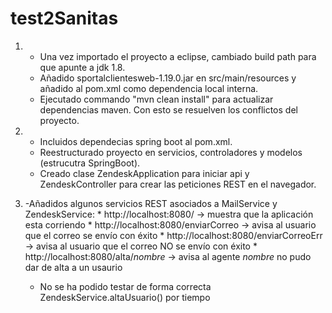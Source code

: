 # test2Sanitas
1) - Una vez importado el proyecto a eclipse, cambiado build path para que apunte a jdk 1.8.
   - Añadido sportalclientesweb-1.19.0.jar en src/main/resources y añadido al pom.xml como dependencia local interna.
   - Ejecutado commando "mvn clean install" para actualizar dependencias maven. Con esto se resuelven
     los conflictos del proyecto.
     
2) - Incluidos dependecias spring boot al pom.xml.
   - Reestructurado proyecto en servicios, controladores y modelos (estrucutra SpringBoot).
   - Creado clase ZendeskApplication para iniciar api y ZendeskController para crear las peticiones 	 	 REST en el navegador.
   
3) -Añadidos algunos servicios REST asociados a MailService y ZendeskService:
		* http://localhost:8080/   			    -> muestra que la aplicación esta corriendo
		* http://localhost:8080/enviarCorreo    -> avisa al usuario que el correo se envío con éxito
	    * http://localhost:8080/enviarCorreoErr -> avisa al usuario que el correo NO se envío con éxito
	    * http://localhost:8080/alta/*nombre* -> avisa al agente *nombre* no pudo dar de alta a un usaurio
	    
   - No se ha podido testar de forma correcta ZendeskService.altaUsuario() por tiempo
	    
